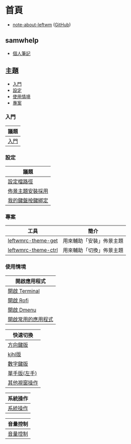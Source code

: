 
# 首頁

* [note-about-leftwm](https://samwhelp.github.io/note-about-leftwm/) ([GitHub](https://github.com/samwhelp/note-about-leftwm))


## samwhelp

* [個人筆記](https://samwhelp.github.io/book/)


## 主題

* [入門](#入門)
* [設定](#設定)
* [使用情境](#使用情境)
* [專案](#專案)


### 入門

| 議題 |
| --- |
| [入門](https://samwhelp.github.io/note-about-leftwm/read/start.html) |


### 設定

| 議題 |
| --- |
| [設定檔路徑](https://samwhelp.github.io/note-about-leftwm/read/config.html) |
| [佈景主題安裝採用](https://samwhelp.github.io/note-about-leftwm/read/config/theme.html) |
| [我的鍵盤按鍵綁定](https://samwhelp.github.io/note-about-leftwm/read/config/keybind.html) |


### 專案

| 工具 | 簡介 |
| --- | --- |
| [leftwmrc-theme-get](https://samwhelp.github.io/note-about-leftwm/read/project/leftwmrc-profile/leftwmrc-theme-get.html) | 用來輔助「安裝」佈景主題 |
| [leftwmrc-theme-ctrl](https://samwhelp.github.io/note-about-leftwm/read/project/leftwmrc-profile/leftwmrc-theme-ctrl.html) | 用來輔助「切換」佈景主題 |

### 使用情境

| 開啟應用程式 |
| --- |
| [開啟 Terminal](https://samwhelp.github.io/note-about-leftwm/read/scenario/launch-terminal) |
| [開啟 Rofi](https://samwhelp.github.io/note-about-leftwm/read/scenario/launch-rofi) |
| [開啟 Dmenu](https://samwhelp.github.io/note-about-leftwm/read/scenario/launch-dmenu) |
| [開啟常用的應用程式](https://samwhelp.github.io/note-about-leftwm/read/scenario/launch-favorite-app) |


| 快速切換 |
| --- |
| [方向鍵版](https://samwhelp.github.io/note-about-leftwm/read/scenario/quick-switch-by-arrow-key) |
| [kjhl版](https://samwhelp.github.io/note-about-leftwm/read/scenario/quick-switch-by-arrow-key) |
| [數字鍵版](https://samwhelp.github.io/note-about-leftwm/read/scenario/quick-switch-by-number-key) |
| [單手版(左手)](https://samwhelp.github.io/note-about-leftwm/read/scenario/quick-switch-by-single-hand) |
| [其他視窗操作](https://samwhelp.github.io/note-about-leftwm/read/scenario/window-control) |


| 系統操作 |
| --- |
| [系統操作](https://samwhelp.github.io/note-about-leftwm/read/scenario/system-control) |


| 音量控制 |
| --- |
| [音量控制](https://samwhelp.github.io/note-about-leftwm/read/scenario/scenario/volume-control) |
